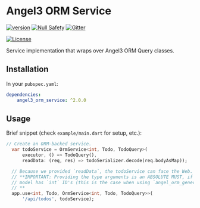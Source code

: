 # Angel3 ORM Service

[![version](https://img.shields.io/badge/pub-v2.0.0-brightgreen)](https://pub.dartlang.org/packages/angel3_orm_service)
[![Null Safety](https://img.shields.io/badge/null-safety-brightgreen)](https://dart.dev/null-safety)
[![Gitter](https://img.shields.io/gitter/room/angel_dart/discussion)](https://gitter.im/angel_dart/discussion)

[![License](https://img.shields.io/github/license/dukefirehawk/angel)](https://github.com/dukefirehawk/angel/tree/angel3/packages/orm/angel_orm_service/LICENSE)

Service implementation that wraps over Angel3 ORM Query classes.

## Installation

In your `pubspec.yaml`:

```yaml
dependencies:
    angel3_orm_service: ^2.0.0
```

## Usage

Brief snippet (check `example/main.dart` for setup, etc.):

```dart
// Create an ORM-backed service.
  var todoService = OrmService<int, Todo, TodoQuery>(
      executor, () => TodoQuery(),
      readData: (req, res) => todoSerializer.decode(req.bodyAsMap));

  // Because we provided `readData`, the todoService can face the Web.
  // **IMPORTANT: Providing the type arguments is an ABSOLUTE MUST, if your
  // model has `int` ID's (this is the case when using `angel_orm_generator` and `Model`).
  // **
  app.use<int, Todo, OrmService<int, Todo, TodoQuery>>(
      '/api/todos', todoService);
```
